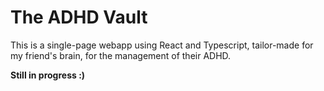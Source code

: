 # The ADHD Vault

This is a single-page webapp using React and Typescript, tailor-made for my friend's brain, for the management of their ADHD.

**Still in progress :)**

